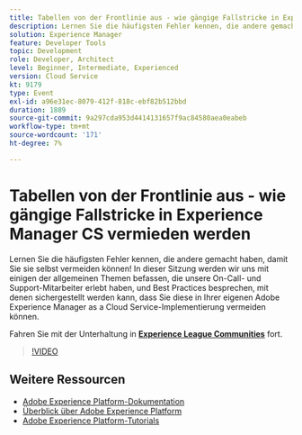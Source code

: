 ```yaml
---
title: Tabellen von der Frontlinie aus - wie gängige Fallstricke in Experience Manager CS vermieden werden
description: Lernen Sie die häufigsten Fehler kennen, die andere gemacht haben, damit Sie sie selbst vermeiden können! In dieser Sitzung werden wir uns mit einigen der allgemeinen Themen befassen, die unsere On-Call- und Support-Mitarbeiter erlebt haben, und Best Practices besprechen, mit denen sichergestellt werden kann, dass Sie diese in Ihrer eigenen Adobe Experience Manager as a Cloud Service-Implementierung vermeiden können.
solution: Experience Manager
feature: Developer Tools
topic: Development
role: Developer, Architect
level: Beginner, Intermediate, Experienced
version: Cloud Service
kt: 9179
type: Event
exl-id: a96e31ec-8079-412f-818c-ebf82b512bbd
duration: 1889
source-git-commit: 9a297cda953d4414131657f9ac84580aea0eabeb
workflow-type: tm+mt
source-wordcount: '171'
ht-degree: 7%

---
```


# Tabellen von der Frontlinie aus - wie gängige Fallstricke in Experience Manager CS vermieden werden

Lernen Sie die häufigsten Fehler kennen, die andere gemacht haben, damit Sie sie selbst vermeiden können! In dieser Sitzung werden wir uns mit einigen der allgemeinen Themen befassen, die unsere On-Call- und Support-Mitarbeiter erlebt haben, und Best Practices besprechen, mit denen sichergestellt werden kann, dass Sie diese in Ihrer eigenen Adobe Experience Manager as a Cloud Service-Implementierung vermeiden können.

Fahren Sie mit der Unterhaltung in **[Experience League Communities](https://adobe.ly/3kLQK3j)** fort.

>[!VIDEO](https://video.tv.adobe.com/v/337852/?quality=12&learn=on&hidetitle=true)

## Weitere Ressourcen

- [Adobe Experience Platform-Dokumentation](https://experienceleague.adobe.com/docs/experience-platform.html?lang=de)
- [Überblick über Adobe Experience Platform](https://experienceleague.adobe.com/docs/experience-platform/landing/home.html?lang=de)
- [Adobe Experience Platform-Tutorials](https://experienceleague.adobe.com/docs/platform-learn/tutorials/overview.html?lang=de)
